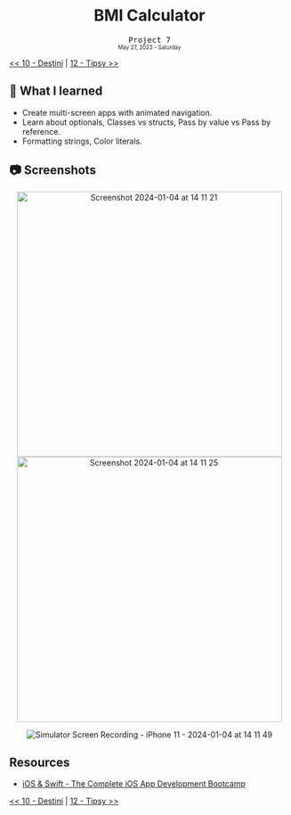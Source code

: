 <div align = center>
  <h1>BMI Calculator</h1>
  <samp>Project 7</samp>
  <br>
  <sub>
  <small>May 27, 2023 - Saturday</small>
  </sub>
</div>

[<< 10 - Destini](../10%20-%20Destini) | [12 - Tipsy >>](../12%20-%20Tipsy)

## 📝 What I learned

- Create multi-screen apps with animated navigation.
- Learn about optionals, Classes vs structs, Pass by value vs Pass by reference.
- Formatting strings, Color literals.

## 📷 Screenshots

<div align = center>
  <img width="476" alt="Screenshot 2024-01-04 at 14 11 21" src="https://github.com/ItsLuciferBC/Swift-Bootcamp/assets/83160142/7419c1b1-97c3-4d00-82f6-7798a8502ddf">
  <img width="476" alt="Screenshot 2024-01-04 at 14 11 25" src="https://github.com/ItsLuciferBC/Swift-Bootcamp/assets/83160142/1c577057-d01b-4878-9002-766411b1ab95">

  ![Simulator Screen Recording - iPhone 11 - 2024-01-04 at 14 11 49](https://github.com/ItsLuciferBC/Swift-Bootcamp/assets/83160142/db9ab6c5-984e-4191-8703-a6ba4a74a59b)
</div>

## Resources

- [iOS & Swift - The Complete iOS App Development Bootcamp](https://www.udemy.com/course/ios-13-app-development-bootcamp/learn/lecture/16253370#overview)

[<< 10 - Destini](../10%20-%20Destini) | [12 - Tipsy >>](../12%20-%20Tipsy)
